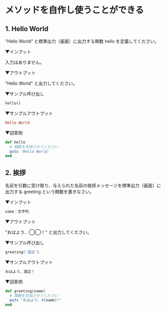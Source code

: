 # メソッドを自作し使うことができる

## 1. Hello World

"Hello World" と標準出力（画面）に出力する関数 hello を定義してください。

▼インプット

入力はありません。

▼アウトプット

"Hello World" と出力してください。

▼サンプル呼び出し

```ruby
hello()
```

▼サンプルアウトプット

```ruby
Hello World
```

▼回答例

```ruby
def hello
  # 関数を完成させてください
  puts 'Hello World'
end
```

## 2. 挨拶

名前を引数に受け取り、与えられた名前の挨拶メッセージを標準出力（画面）に出力する greeting という関数を書きなさい。

▼インプット

```ruby
name：文字列
```

▼アウトプット

"おはよう、◯◯！" と出力してください。

▼サンプル呼び出し

```ruby
greeting('渡辺')
```

▼サンプルアウトプット

```ruby
おはよう、渡辺！
```

▼回答例

```ruby
def greeting(name)
  # 関数を完成させてください
  puts "おはよう、#{name}!"
end
```
